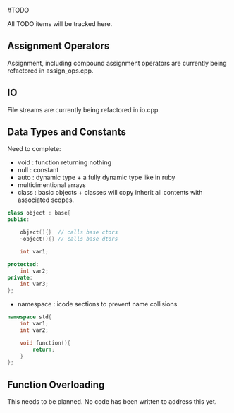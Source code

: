 #TODO

All TODO items will be tracked here.

## Assignment Operators
Assignment, including compound assignment operators are currently being refactored in assign_ops.cpp.

## IO
File streams are currently being refactored in io.cpp.

## Data Types and Constants
Need to complete:

* void : function returning nothing
* null : constant
* auto : dynamic type
        + a fully dynamic type like in ruby
* multidimentional arrays
* class : basic objects
        + classes will copy inherit all contents with associated scopes.
 
``` cpp
class object : base{
public:

    object(){}  // calls base ctors
    ~object(){} // calls base dtors

    int var1;

protected:
    int var2;
private:
    int var3;
};
```

* namespace : icode sections to prevent name collisions

``` cpp
namespace std{
    int var1;
    int var2;

    void function(){
        return;
    }
};
```

## Function Overloading
This needs to be planned. No code has been written to address this yet.